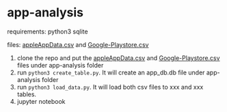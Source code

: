 # app-analysis
requirements:
python3
sqlite

files:
[appleAppData.csv](https://www.kaggle.com/datasets/gauthamp10/apple-appstore-apps) and [Google-Playstore.csv](https://www.kaggle.com/datasets/gauthamp10/google-playstore-apps)

1. clone the repo and put the [appleAppData.csv](https://www.kaggle.com/datasets/gauthamp10/apple-appstore-apps) and [Google-Playstore.csv](https://www.kaggle.com/datasets/gauthamp10/google-playstore-apps) files under app-analysis folder
2. run `python3 create_table.py`. It will create an app_db.db file under app-analysis folder
3. run `python3 load_data.py`. It will load both csv files to xxx and xxx tables. 
4. jupyter notebook
